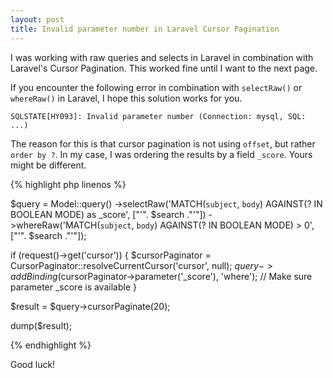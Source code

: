 ```yaml
---
layout: post
title: Invalid parameter number in Laravel Cursor Pagination
---
```


I was working with raw queries and selects in Laravel in combination with Laravel's Cursor Pagination. This worked fine until I want to the next page.

If you encounter the following error in combination with `selectRaw()` or `whereRaw()` in Laravel, I hope this solution works for you.

```
SQLSTATE[HY093]: Invalid parameter number (Connection: mysql, SQL: ...)
```

<!--break-->

The reason for this is that cursor pagination is not using `offset`, but rather `order by ?`. In my case, I was ordering the results by a field `_score`. Yours might be different.

{% highlight php linenos %}

$query = Model::query()
    ->selectRaw('MATCH(`subject`, `body`) AGAINST(? IN BOOLEAN MODE) as _score', ["'". $search ."'"])
    ->whereRaw('MATCH(`subject`, `body`) AGAINST(? IN BOOLEAN MODE) > 0', ["'". $search ."'"]);

if (request()->get('cursor')) {
    $cursorPaginator = CursorPaginator::resolveCurrentCursor('cursor', null);
    $query->addBinding($cursorPaginator->parameter('_score'), 'where'); // Make sure parameter _score is available
}

$result = $query->cursorPaginate(20);

dump($result);

{% endhighlight %}

Good luck!
